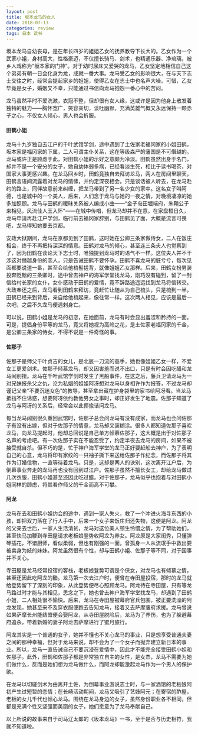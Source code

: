 ```yaml
---
layout: post
title: 坂本龙马的女人
date: 2018-07-13
categories: review
tags: 日本 读书
---
```


坂本龙马自幼丧母，是在年长四岁的姐姐乙女的抚养教导下长大的。乙女作为一个武家小姐，身材高大，性格豪迈，不仅擅长骑马、剑术，也精通乐器、净琉璃，被乡人戏称为“坂本家的门神”。对于幼时尿床又爱哭的龙马，乙女坚定地相信自己这个弟弟有朝一日会化身为龙，成就一番大事。龙马受乙女的影响很大，在与天下志士交往之时，经常会提起家乡的姐姐，使得乙女在志士中也名声大噪。可惜，乙女毕竟是女子，婚姻又不幸，只能通过书信向龙马抱怨一番心中的苦闷。

龙马虽然平时不爱洗漱，衣冠不整，但却很有女人缘，这或许是因为他身上散发着独特的魅力——胸怀宽广，笑容亲切，谈吐幽默，充满英雄气概又永远保持一颗赤子之心，不仅女人倾心，男人也会折服。

#### 田鹤小姐
龙马十九岁独自去江户的千叶武馆学剑，途中遇到了土佐家老福冈家的小姐田鹤，坂本家是福冈家的下属，二人可谓主仆关系，这在等级森严的藩国是不可僭越的。龙马或许正是顾虑于此，对田鹤小姐的示好之意颇为冷淡。田鹤虽然出身于名门，却并不是一个安分的女子，她自幼体弱多病，已经看淡生死，相比于读书喝茶，对国家大事更感兴趣。在龙马回乡时，田鹤竟独自去拜访龙马，两人在房间里聊天，田鹤言语间流露着对龙马的情愫，并约定深夜相会。只是谈话被人听去，在龙马赴约的路上，同伴故意前来纠缠，把龙马带到了另一名少女的家中。这名女子叫阿德，也是城中的一个美人，后来，人们念于龙马与她的一夜之情，对晚境凄凉的她多加照顾。龙马与田鹤的暧昧关系被人编成小曲——“金子岛田堀端府，朱鞘公子来相见，风流佳人玉入怀”——在城中传唱，但龙马却并不在意。在家盘桓日久，龙马申请再赴江户学剑，临行前去福冈家辞别，与田鹤见了面，大概是流言可畏吧，龙马得知她要去京都。

安政大狱期间，龙马在京都见到了田鹤，这时她在公卿三条家做侍女，二人在饭庄相会，终于不再把持深深的情意。田鹤对龙马的倾心，甚至连三条夫人也觉察到了，因为田鹤在谈论天下志士时，唯独提到龙马时的语气不一样。这位夫人并不干涉这对僭越身份的恋人，只是告诫田鹤不要怀孕。田鹤不喜龙马的脏兮兮，每次见面都要说道一番，甚至会给他梳髻搓背，就像姐姐乙女那样。后来，田鹤女扮男装投奔贬黜的三条卿时，途中曾去神户的海军学堂找龙马，刚巧没有碰到，留了一封信给村长家的女仆，女仆感动于田鹤的爱情，竟不辞路途遥远找到龙马将信转交。大政奉还之后，龙马看到田鹤来拜访，竟赶忙让随从为自己梳头，只是梳到一半，田鹤已经来到背后，亲自给他梳起来，像往常一样。这次两人相见，应该是最后一次吧，之后不久龙马便遇刺身亡。

可以说，田鹤小姐是龙马的初恋，在她面前，龙马有时会显出羞涩和矜持的一面。可是，提倡身份平等的龙马，竟又将她视为高岭之花，是土佐家老福冈家的千金，是公卿三条家的侍女，不得不说是一件奇怪的事。

#### 佐那子
佐那子是师父千叶贞吉的女儿，是北辰一刀流的高手，她也像姐姐乙女一样，不爱女工更爱剑术。佐那子倾慕龙马，却又因害羞而说不出口，只是有时会因吃醋和龙马闹别扭。龙马在千叶武馆学剑时发生了黑船事件，在这之后，藤兵卫请龙马为一对兄妹报杀父之仇，沦为私娼的姐姐阿冴想对龙马以身相许作为报答，不过龙马却谨记父亲“不要沉迷女色”的教导，甚至拿出藏在护身袋里的家书给阿冴看。当龙马抵挡不住诱惑，想要阿冴依约教他男女之事时，却正好发生了地震。佐那子知道了龙马与阿冴的关系后，经常会以此揶揄诘问龙马。

每当龙马阔别很久重回武馆时，佐那子总会问龙马有没有成家，而龙马也会问佐那子有没有出嫁，但对于佐那子的情意，龙马却又装糊涂。很多人都知道佐那子喜欢龙马，向龙马提起时，他却总回说是自己单方倾慕佐那子，这大概是出于对佐那子名声的考虑吧。有一次佐那子实在不能忍受了，约定半夜去龙马的房间，如果不被接受就自杀。但不巧的是，忙于神户海军学堂的龙马正好要赶船去神户，为了表明自己的心意，龙马将印有家纹的一只袖子撕下来送给佐那子作纪念，而佐那子将其作为订婚信物，一直等待着龙马。只是，这却是两人的诀别，这次离开江户后，为倒幕事业奔走的龙马再也没有回到过江户。佐那子虽然不擅长女工，却给龙马做过几次衣服，田鹤小姐甚至还因此吃过醋。对于佐那子，龙马似乎也抱着与对田鹤小姐同样的顾虑，将其看作师父的千金而高不可攀。

#### 阿龙
龙马在去和田鹤小姐约会的途中，遇到一家人失火，救了一个冲进火海寻东西的小孩，却把双刀落在了行人手中，后来一个女子来饭庄归还失物，这便是阿龙。阿龙的父亲去世后，一家人生活清贫，龙马对这位美人顿生怜惜之情，为了帮助她们，甚至快马加鞭到寺田屋请求老板娘登势收阿龙为养女。阿龙原是大家闺秀，只懂弹琴插花，不谙厨师，看似柔弱，但也有刚强的一面，曾孤身一人从流氓手中救出要被卖身为妓的妹妹。阿龙虽然很有个性，却与田鹤小姐、佐那子等不同，对于国事并不关心。

寺田屋是龙马经常投宿的客栈，老板娘登势可谓是个侠女，对龙马也有倾慕之情，甚至还因此吃阿龙的醋。龙马第一次去江户时，便曾在寺田屋投宿，那时的龙马就给登势留下了深刻的印象，从此登势便尽心照顾龙马。阿龙待在寺田屋，只有等龙马路过时才能与其相见，思念之下，她也曾去神户海军学堂找龙马，却遇到了田鹤小姐，二人相处很不愉快。后来，龙马在寺田屋被幕府官兵包围，被正要洗澡的阿龙发现，她甚至来不及穿衣服便跑去告知龙马，接着又去萨摩藩府求援。龙马曾说如果萨摩长州能结盟便会娶阿龙，从寺田屋脱险后，龙马为了养伤，也为了躲避幕府追杀，带着新婚的妻子阿龙去萨摩进行了蜜月旅行。

阿龙其实是一个普通的女子，她并不懂也不关心龙马的事业，只是想享受普通夫妻之间的那种幸福，但对于龙马来说，却不会为了一个女子而抛弃建立新日本的事业。所以，龙马一直告诫自己不要沉浸在爱情中，因此才不能完全接受田鹤小姐和佐那子。此外，田鹤和佐那子都是非常独立自主的女性，是女杰，龙马不需要为她们做什么，反而是她们想为龙马做什么，而阿龙却能激起龙马作为一个男人的保护欲。

在龙马以切磋剑术为由离开土佐，为倒幕事业游说志士时，与一家酒馆的老板娘阿初产生过短暂的恋情；在长崎活动期间，龙马又吸引了艺妓阿元；在寄宿的酢屋，老板的女儿千代也倾心龙马。围绕在龙马身边的女子，虽然身份职业各不相同，但都是充满个性又坚强而美丽的女子，她们愿意为了龙马奉献自己。

以上所说的故事来自于司马辽太郎的《坂本龙马》一书，至于是否与历史相符，我就不知道啦。